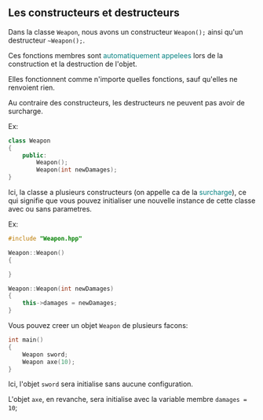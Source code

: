 <h2>Les constructeurs et destructeurs</h2>

Dans la classe `Weapon`, nous avons un constructeur `Weapon();` ainsi qu'un destructeur `~Weapon();`.

Ces fonctions membres sont <span style="color:teal;">automatiquement appelees</span> lors de la construction et la destruction de l'objet.

Elles fonctionnent comme n'importe quelles fonctions, sauf qu'elles ne renvoient rien.

Au contraire des constructeurs, les destructeurs ne peuvent pas avoir de surcharge.

Ex:
```C++
class Weapon
{
	public:
		Weapon();
		Weapon(int newDamages);
}
```

Ici, la classe a plusieurs constructeurs (on appelle ca de la <span style="color:teal;">surcharge</span>), ce qui signifie que vous pouvez initialiser une nouvelle instance de cette classe avec ou sans parametres.

Ex:
```C++
#include "Weapon.hpp"

Weapon::Weapon()
{

}

Weapon::Weapon(int newDamages)
{
	this->damages = newDamages;
}

```

Vous pouvez creer un objet `Weapon` de plusieurs facons:

```C++
int main()
{
	Weapon sword;
	Weapon axe(10);
}
```

Ici, l'objet `sword` sera initialise sans aucune configuration.

L'objet `axe`, en revanche, sera initialise avec la variable membre `damages = 10`; 